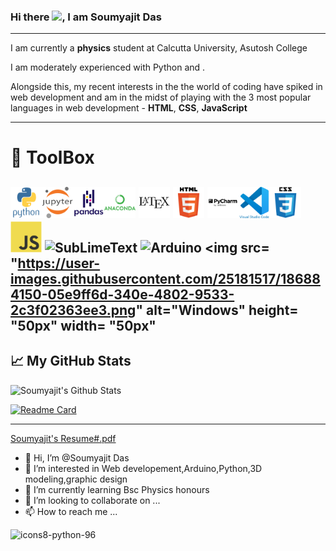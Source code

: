### Hi there <img src = "https://github.com/MartinHeinz/MartinHeinz/blob/master/wave.gif?raw=true" width = "30px">, I am Soumyajit Das

---

I am currently a **physics** student at Calcutta University, Asutosh College

I am moderately experienced with Python and .

Alongside this, my recent interests in the the world of coding have spiked in web development and am in the midst of playing with the 3 most popular languages in web development - **HTML**, **CSS**, **JavaScript**




---

# 🧰 ToolBox

<img src = "https://raw.githubusercontent.com/devicons/devicon/master/icons/python/python-original-wordmark.svg" alt = "PPython" width = "50px" height = "50px"><img src = "https://raw.githubusercontent.com/devicons/devicon/master/icons/jupyter/jupyter-original-wordmark.svg" alt = "CSS" width = "50px" height = "50px"><img src = "https://raw.githubusercontent.com/devicons/devicon/master/icons/pandas/pandas-original-wordmark.svg" alt = "Pandas" width = "50px" height = "50px"><img src = "https://raw.githubusercontent.com/devicons/devicon/master/icons/anaconda/anaconda-original-wordmark.svg" alt = "Anaconda" height = "50px" width = "50px">
<img src = "https://raw.githubusercontent.com/devicons/devicon/master/icons/latex/latex-original.svg" alt = "Latex" height = "50px" width = "50px">
<img src = "https://raw.githubusercontent.com/devicons/devicon/master/icons/html5/html5-original-wordmark.svg" alt = "HTML5" width = "50px" height = "50px"> 
<img src = "https://raw.githubusercontent.com/devicons/devicon/master/icons/pycharm/pycharm-original-wordmark.svg" alt = "Pycharm" width = "50px" height = "50px"><img src = "https://raw.githubusercontent.com/devicons/devicon/master/icons/vscode/vscode-original-wordmark.svg" alt = "VSCode" width = "50px" height = "50px"><img src = "https://raw.githubusercontent.com/devicons/devicon/master/icons/css3/css3-original-wordmark.svg" alt = "CSS" height = "50px" width = "50px">
<img src = "https://raw.githubusercontent.com/devicons/devicon/master/icons/javascript/javascript-original.svg" alt = "JavaScript" width = "50px" height = "50px">
<img src = "https://user-images.githubusercontent.com/25181517/190887576-6653f877-8439-4521-82f3-403086ead892.png" alt = "SubLimeText" width = "50px" height = "50px">
<img src= "https://github.com/marwin1991/profile-technology-icons/assets/136815194/a57a85ba-e2dd-4036-85b6-7e1532391627" alt="Arduino" width="50px" height="50px">
<img src= "https://user-images.githubusercontent.com/25181517/186884150-05e9ff6d-340e-4802-9533-2c3f02363ee3.png" alt="Windows" height= "50px" width= "50px"
---
## &#x1f4c8; My GitHub Stats
![Soumyajit's Github Stats](https://github-readme-stats.vercel.app/api?username=Soumyajit9696&show_icons=true&theme=transparent)

[![Readme Card](https://github-readme-stats.vercel.app/api/pin/?username=Soumyajit9696&repo=portfolio)](https://github.com/Soumyajit9696/portfolio)




---




[Soumyajit's Resume#.pdf](https://github.com/Soumyajit9696/Soumyajit9696/files/10110325/Soumyajit.s.Resume.pdf)
- 👋 Hi, I’m @Soumyajit Das
- 👀 I’m interested in Web developement,Arduino,Python,3D modeling,graphic design
- 🌱 I’m currently learning Bsc Physics honours
- 💞️ I’m looking to collaborate on ...
- 📫 How to reach me ...

<!---
Soumyajit9696/Soumyajit9696 is a ✨ special ✨ repository because its `README.md` (this file) appears on your GitHub profile.
You can click the Preview link to take a look at your changes.
--->


  ![icons8-python-96](https://github.com/Soumyajit9696/Soumyajit9696/assets/94384694/06a3f00e-f42f-4bcd-b054-2630d5f667f3)
